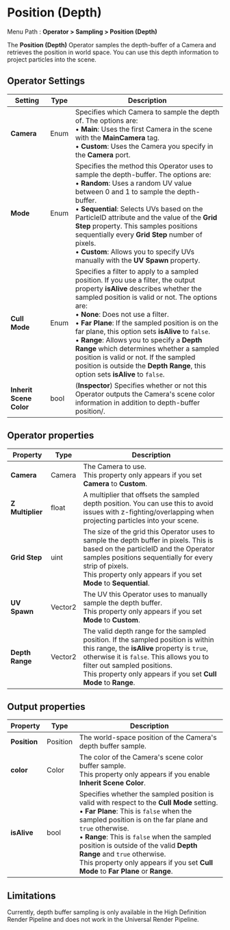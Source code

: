 # Position (Depth)

Menu Path : **Operator > Sampling > Position (Depth)**

The **Position (Depth)** Operator samples the depth-buffer of a Camera and retrieves the position in world space. You can use this depth information to project particles into the scene.

## Operator Settings

| **Setting**             | **Type** | **Description**                                              |
| ----------------------- | -------- | ------------------------------------------------------------ |
| **Camera**              | Enum     | Specifies which Camera to sample the depth of. The options are:<br/>&#8226;  **Main**: Uses the first Camera in the scene with the **MainCamera** tag.<br/>&#8226; **Custom**: Uses the Camera you specify in the **Camera** port. |
| **Mode**                | Enum     | Specifies the method this Operator uses to sample the depth-buffer. The options are:<br/>&#8226; **Random**: Uses a random UV value between 0 and 1 to sample the depth-buffer.<br/>&#8226; **Sequential**: Selects UVs based on the ParticleID attribute and the value of the **Grid Step** property. This samples positions sequentially every **Grid Step** number of pixels.<br/>&#8226; **Custom**: Allows you to specify UVs manually with the **UV Spawn** property. |
| **Cull Mode**           | Enum     | Specifies a filter to apply to a sampled position. If you use a filter, the output property **isAlive** describes whether the sampled position is valid or not. The options are:<br/>&#8226; **None**: Does not use a filter.<br/>&#8226; **Far Plane**: If the sampled position is on the far plane, this option sets **isAlive** to `false`.<br/>&#8226; **Range**: Allows you to specify a **Depth Range** which determines whether a sampled position is valid or not. If the sampled position is outside the **Depth Range**, this option sets **isAlive** to `false`. |
| **Inherit Scene Color** | bool     | (**Inspector**) Specifies whether or not this Operator outputs the Camera's scene color information in addition to depth-buffer position/. |

## Operator properties

| **Property**     | **Type** | **Description**                                              |
| ---------------- | -------- | ------------------------------------------------------------ |
| **Camera**       | Camera   | The Camera to use. <br/>This property only appears if you set **Camera** to **Custom**. |
| **Z Multiplier** | float    | A multiplier that offsets the sampled depth position. You can use this to avoid issues with z-fighting/overlapping when projecting particles into your scene. |
| **Grid Step**    | uint     | The size of the grid this Operator uses to sample the depth buffer in pixels. This is based on the particleID and the Operator samples positions sequentially for every strip of pixels. <br/>This property only appears if you set **Mode** to **Sequential**. |
| **UV Spawn**     | Vector2  | The UV this Operator uses to manually sample the depth buffer. <br/>This property only appears if you set **Mode** to **Custom**. |
| **Depth Range**  | Vector2  | The valid depth range for the sampled position. If the sampled position is within this range, the **isAlive** property is `true`, otherwise it is `false`. This allows you to filter out sampled positions. <br/>This property only appears if you set **Cull Mode** to **Range**. |

## Output properties

| **Property** | **Type** | **Description**                                              |
| ------------ | -------- | ------------------------------------------------------------ |
| **Position** | Position | The world-space position of the Camera's depth buffer sample. |
| **color**    | Color    | The color of the Camera's scene color buffer sample. <br/>This property only appears if you enable **Inherit Scene Color**. |
| **isAlive**  | bool     | Specifies whether the sampled position is valid with respect to the **Cull Mode** setting.<br/>&#8226; **Far Plane**: This is `false` when the sampled position is on the far plane and `true` otherwise.<br/>&#8226; **Range**: This is `false` when the sampled position is outside of the valid **Depth Range** and `true` otherwise. <br/>This property only appears if you set **Cull Mode** to **Far Plane** or **Range**. |

## Limitations

Currently, depth buffer sampling is only available in the High Definition Render Pipeline and does not work in the Universal Render Pipeline.